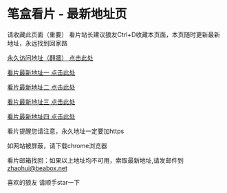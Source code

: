 # 笔盒看片 - 最新地址页

请收藏此页面（重要）
看片站长建议狼友Ctrl+D收藏本页面，本页随时更新最新地址，永远找到回家路

[永久访问地址（翻牆） 点击此处](https://beabox.net/)

[看片最新地址一 点击此处](https://6997lfpw9qr.wiki)

[看片最新地址二 点击此处](https://h7xna7kdrw0n.wiki)

[看片最新地址三 点击此处](https://rxeyqsz3ovw.wiki)

[看片最新地址四 点击此处](https://n2a3r7ofb3.wiki)

看片提醒您请注意，永久地址一定要加https

如网站被屏蔽，请下载chrome浏览器

看片邮箱找回：如果以上地址均不可用，索取最新地址,请发邮件到 zhaohui@beabox.net

喜欢的狼友 请顺手star一下